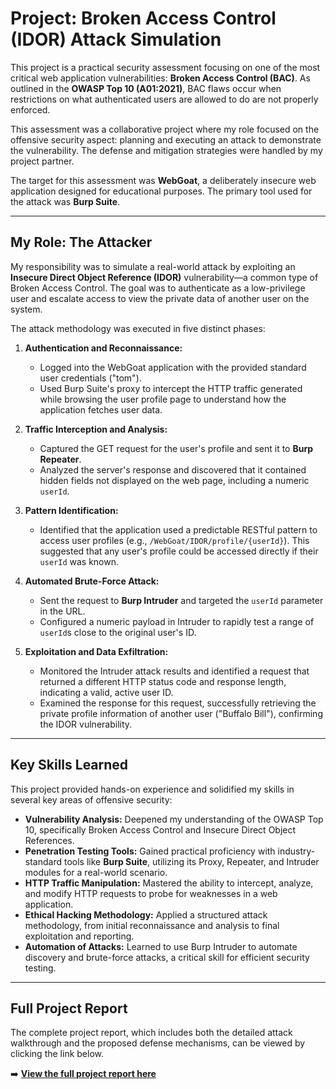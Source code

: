 # Project: Broken Access Control (IDOR) Attack Simulation

This project is a practical security assessment focusing on one of the most critical web application vulnerabilities: **Broken Access Control (BAC)**. As outlined in the **OWASP Top 10 (A01:2021)**, BAC flaws occur when restrictions on what authenticated users are allowed to do are not properly enforced.

This assessment was a collaborative project where my role focused on the offensive security aspect: planning and executing an attack to demonstrate the vulnerability. The defense and mitigation strategies were handled by my project partner.

The target for this assessment was **WebGoat**, a deliberately insecure web application designed for educational purposes. The primary tool used for the attack was **Burp Suite**.

---

## My Role: The Attacker

My responsibility was to simulate a real-world attack by exploiting an **Insecure Direct Object Reference (IDOR)** vulnerability—a common type of Broken Access Control. The goal was to authenticate as a low-privilege user and escalate access to view the private data of another user on the system.

The attack methodology was executed in five distinct phases:

1.  **Authentication and Reconnaissance:**
    *   Logged into the WebGoat application with the provided standard user credentials ("tom").
    *   Used Burp Suite's proxy to intercept the HTTP traffic generated while browsing the user profile page to understand how the application fetches user data.

2.  **Traffic Interception and Analysis:**
    *   Captured the GET request for the user's profile and sent it to **Burp Repeater**.
    *   Analyzed the server's response and discovered that it contained hidden fields not displayed on the web page, including a numeric `userId`.

3.  **Pattern Identification:**
    *   Identified that the application used a predictable RESTful pattern to access user profiles (e.g., `/WebGoat/IDOR/profile/{userId}`). This suggested that any user's profile could be accessed directly if their `userId` was known.

4.  **Automated Brute-Force Attack:**
    *   Sent the request to **Burp Intruder** and targeted the `userId` parameter in the URL.
    *   Configured a numeric payload in Intruder to rapidly test a range of `userId`s close to the original user's ID.

5.  **Exploitation and Data Exfiltration:**
    *   Monitored the Intruder attack results and identified a request that returned a different HTTP status code and response length, indicating a valid, active user ID.
    *   Examined the response for this request, successfully retrieving the private profile information of another user ("Buffalo Bill"), confirming the IDOR vulnerability.

---

## Key Skills Learned

This project provided hands-on experience and solidified my skills in several key areas of offensive security:

*   **Vulnerability Analysis:** Deepened my understanding of the OWASP Top 10, specifically Broken Access Control and Insecure Direct Object References.
*   **Penetration Testing Tools:** Gained practical proficiency with industry-standard tools like **Burp Suite**, utilizing its Proxy, Repeater, and Intruder modules for a real-world scenario.
*   **HTTP Traffic Manipulation:** Mastered the ability to intercept, analyze, and modify HTTP requests to probe for weaknesses in a web application.
*   **Ethical Hacking Methodology:** Applied a structured attack methodology, from initial reconnaissance and analysis to final exploitation and reporting.
*   **Automation of Attacks:** Learned to use Burp Intruder to automate discovery and brute-force attacks, a critical skill for efficient security testing.

---

## Full Project Report

The complete project report, which includes both the detailed attack walkthrough and the proposed defense mechanisms, can be viewed by clicking the link below.

➡️ **[View the full project report here](./System%20security-%20IDOR-BAC.pdf)**
